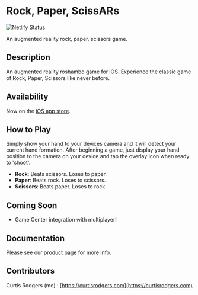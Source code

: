 # Rock, Paper, ScissARs

[![Netlify Status](https://api.netlify.com/api/v1/badges/8690ffe0-05ba-48ee-b652-7c7aa2121f9c/deploy-status)](https://app.netlify.com/sites/cr-rock-paper-scissars/deploys)

An augmented reality rock, paper, scissors game.

## Description

An augmented reality roshambo game for iOS. Experience the classic game of Rock, Paper, Scissors like never before.

## Availability

Now on the [iOS app store](https://itunes.apple.com/app/rock-paper-scissars/id1433851474).

## How to Play

Simply show your hand to your devices camera and it will detect your current hand formation. After beginning a game, just display your hand position to the camera on your device and tap the overlay icon when ready to 'shoot'.

- **Rock**: Beats scissors. Loses to paper.
- **Paper**: Beats rock. Loses to scissors.
- **Scissors**: Beats paper. Loses to rock.

## Coming Soon

- Game Center integration with multiplayer!

## Documentation

Please see our [product page](https://rock-paper-scissars.curtisrodgers.com) for more info.

## Contributors

Curtis Rodgers (me) : [https://curtisrodgers.com](https://curtisrodgers.com)
